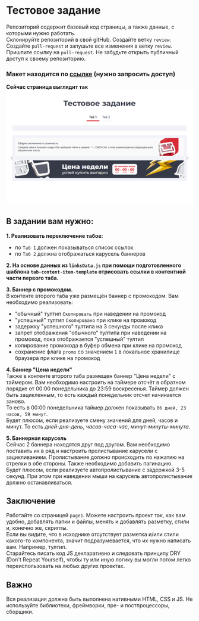 # Тестовое задание

Репозиторий содержит базовый код страницы, а также данные, с которыми нужно работать.\
Склонируйте репозиторий в свой gitHub. Создайте ветку `review`. Создайте `pull-request` и запушьте все изменения в ветку `review`. Пришлите ссылку на `pull-request`. Не забудьте открыть публичный доступ к своему репозиторию.

### Макет находится по [ссылке](https://www.figma.com/design/MNlLp1RfXtV8LHgokCdj0S/LP?node-id=877-21&t=K0tKHOSOD5jSyk8d-1) (нужно запросить доступ)

**Сейчас страница выглядит так**\
 ![Скрин](./src/img/ScreenCurrentPage.png)

## В задании вам нужно:

**1. Реализовать переключение табов:**

- по `Таб 1` должен показываться список ссылок
- по `Таб 2` должна отображаться карусель баннеров

**2. На основе данных из `linksData.js` при помощи подготовленного шаблона `tab-content-item-template` отрисовать ссылки в контентной части первого таба.**

**3. Баннер с промокодом.**\
В контенте второго таба уже размещён баннер с промокодом. Вам необходимо реализовать:

- "обычный" тултип `Скопировать` при наведении на промокод
- "успешный" тултип `Скопировано` при клике на промокод
- задержку "успешного" тултипа на 3 секунды после клика
- запрет отображения "обычного" тултипа при наведении на промокод, пока отображается "успешный" тултип
- копирование промокода в буфер обмена при клике на промокод
- сохранение флага `promo` со значением `1` в локальное хранилище браузера при клике на промокод

**4. Баннер "Цена недели"**\
Также в контенте второго таба размещен баннер "Цена недели" с таймером. Вам необходимо настроить на таймере отсчёт в обратном порядке от 00:00 понедельника до 23:59 воскресенья. Таймер должен быть зацикленным, то есть каждый понедельник отсчет начинается заново.\
То есть в 00:00 понедельника таймер должен показывать `06 дней, 23 часов, 59 минут`.\
Будет плюсом, если реализуете смену значений для дней, часов и минут. То есть _дней-дня-день_, _часов-часа-час_, _минут-минуты-минута_.

**5. Баннерная карусель**\
Сейчас 2 баннера находятся друг под другом. Вам необходимо поставить их в ряд и настроить пролистывание карусели с зацикливанием. Пролистывание должно происходить по нажатию на стрелки в обе стороны. Также необходимо добавить пагинацию.\
Будет плюсом, если реализуете автопролистывание с задержкой 3-5 секунд. При этом при наведении мыши на карусель автопролистывание должно останавливаться.

## Заключение

Работайте со страницей `page1`. Можете настроить проект так, как вам удобно, добавлять папки и файлы, менять и добавлять разметку, стили и, конечно же, скрипты.\
Если вы видите, что в исходнике отсутствует разметка и/или стили какого-то компонента, значит подразумевается, что их нужно написать вам. Например, тултип.\
Старайтесь писать код JS декларативно и следовать принципу DRY (Don't Repeat Yourself), чтобы ту или иную логику вы могли потом легко переиспользовать на любых других проектах.

## Важно

Вся реализация должна быть выполнена нативными HTML, CSS и JS. Не используйте библиотеки, фреймворки, пре- и постпроцессоры, сборщики.
